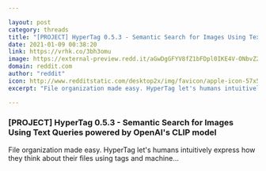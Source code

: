 ```yaml
---

layout: post
category: threads
title: "[PROJECT] HyperTag 0.5.3 - Semantic Search for Images Using Text Queries powered by OpenAI's CLIP model"
date: 2021-01-09 00:38:20
link: https://vrhk.co/3bh3omu
image: https://external-preview.redd.it/aGwDgGFYV8fZ1bFDpl0IKE4V-ONbvZ2xfamlDVg2O9c.jpg?width=1200&height=628.272251309&auto=webp&crop=1200:628.272251309,smart&s=a68fdf01bf19f6ef721575a5a46ec828356ef7aa
domain: reddit.com
author: "reddit"
icon: http://www.redditstatic.com/desktop2x/img/favicon/apple-icon-57x57.png
excerpt: "File organization made easy. HyperTag let's humans intuitively express how they think about their files using tags and machine..."

---
```


### [PROJECT] HyperTag 0.5.3 - Semantic Search for Images Using Text Queries powered by OpenAI's CLIP model

File organization made easy. HyperTag let's humans intuitively express how they think about their files using tags and machine...
